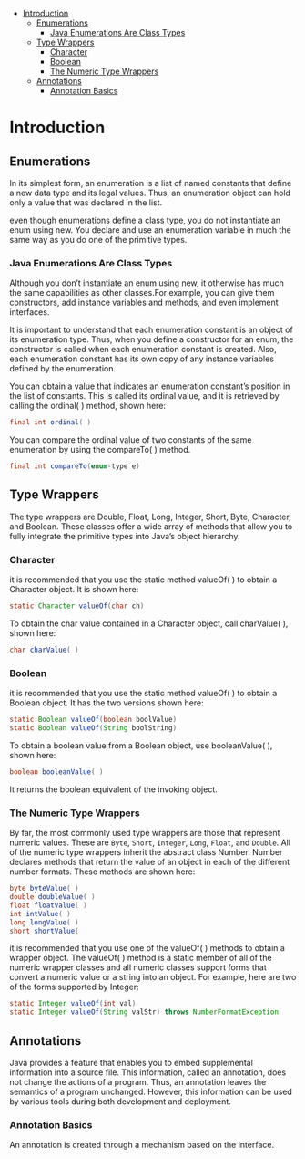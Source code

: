 - [Introduction](#introduction)
  - [Enumerations](#enumerations)
    - [Java Enumerations Are Class Types](#java-enumerations-are-class-types)
  - [Type Wrappers](#type-wrappers)
    - [Character](#character)
    - [Boolean](#boolean)
    - [The Numeric Type Wrappers](#the-numeric-type-wrappers)
  - [Annotations](#annotations)
    - [Annotation Basics](#annotation-basics)

# Introduction

## Enumerations

In its simplest form, an enumeration is a list of named constants that define a
new data type and its legal values. Thus, an enumeration object can hold only a
value that was declared in the list.

even though enumerations define a class type, you do not
instantiate an enum using new. You declare and use an enumeration
variable in much the same way as you do one of the primitive types.

### Java Enumerations Are Class Types

Although you don’t
instantiate an enum using new, it otherwise has much the same capabilities as
other classes.For example, you can give them constructors, add
instance variables and methods, and even implement interfaces. 

It is important to understand that each enumeration constant is an object of
its enumeration type. Thus, when you define a constructor for an enum, the
constructor is called when each enumeration constant is created. Also, each
enumeration constant has its own copy of any instance variables defined by the
enumeration.

You can obtain a value that indicates an enumeration constant’s position in
the list of constants. This is called its ordinal value, and it is retrieved by
calling the ordinal( ) method, shown here:

```java
final int ordinal( )
```

You can compare the ordinal value of two constants of the same
enumeration by using the compareTo( ) method.

```java
final int compareTo(enum-type e)
```

## Type Wrappers

The type wrappers are Double, Float, Long, Integer, Short, Byte,
Character, and Boolean. These classes offer a wide array of methods that
allow you to fully integrate the primitive types into Java’s object hierarchy.

### Character

it is recommended that you use the static method valueOf( ) to obtain a Character object. It is shown here:

```java
static Character valueOf(char ch)
```

To obtain the char value contained in a Character object, call charValue( ),
shown here:

```java
char charValue( )
```

### Boolean

it is recommended that you use the static method valueOf(
) to obtain a Boolean object. It has the two versions shown here:

```java
static Boolean valueOf(boolean boolValue)
static Boolean valueOf(String boolString)
```
To obtain a boolean value from a Boolean object, use booleanValue( ),
shown here:

```java
boolean booleanValue( )
```

It returns the boolean equivalent of the invoking object.

### The Numeric Type Wrappers

By far, the most commonly used type wrappers are those that represent
numeric values. These are `Byte`, `Short`, `Integer`, `Long`, `Float`, and `Double`. All
of the numeric type wrappers inherit the abstract class Number. Number
declares methods that return the value of an object in each of the different
number formats. These methods are shown here:

```java
byte byteValue( )
double doubleValue( )
float floatValue( )
int intValue( )
long longValue( )
short shortValue( 
```

it is recommended that you use one of the
valueOf( ) methods to obtain a wrapper object. The valueOf( ) method is a
static member of all of the numeric wrapper classes and all numeric classes
support forms that convert a numeric value or a string into an object. For
example, here are two of the forms supported by Integer:

```java
static Integer valueOf(int val)
static Integer valueOf(String valStr) throws NumberFormatException
```

## Annotations

Java provides a feature that enables you to embed supplemental information
into a source file. This information, called an annotation, does not change the
actions of a program. Thus, an annotation leaves the semantics of a program
unchanged. However, this information can be used by various tools during both
development and deployment.

### Annotation Basics

An annotation is created through a mechanism based on the interface. 